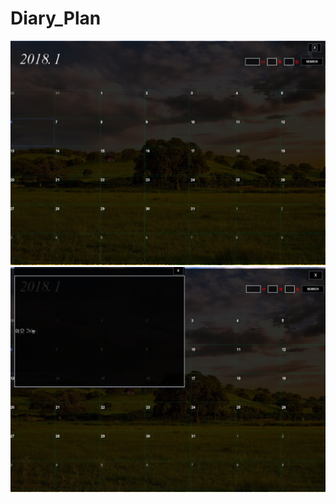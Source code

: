 # Diary_Plan

<div align="center">
  <img src="./image/Diary01.PNG">
<div>
<div align="center">
  <img src="./image/Diary02.PNG">
<div>
